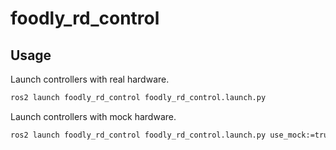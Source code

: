 # foodly_rd_control

## Usage

Launch controllers with real hardware.

```sh
ros2 launch foodly_rd_control foodly_rd_control.launch.py
```

Launch controllers with mock hardware.

```sh
ros2 launch foodly_rd_control foodly_rd_control.launch.py use_mock:=true
```
